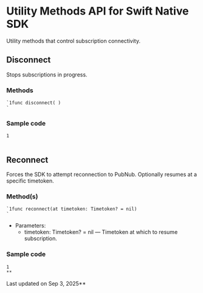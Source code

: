 # Utility Methods API for Swift Native SDK

Utility methods that control subscription connectivity.

## Disconnect

Stops subscriptions in progress.

### Methods

```
`1func disconnect( )  
`
```

### Sample code

```
1
  

```

## Reconnect

Forces the SDK to attempt reconnection to PubNub. Optionally resumes at a specific timetoken.

### Method(s)

```
`1func reconnect(at timetoken: Timetoken? = nil)  
`
```

- Parameters:
  - timetoken: Timetoken? = nil — Timetoken at which to resume subscription.

### Sample code

```
1
**
```
Last updated on Sep 3, 2025**